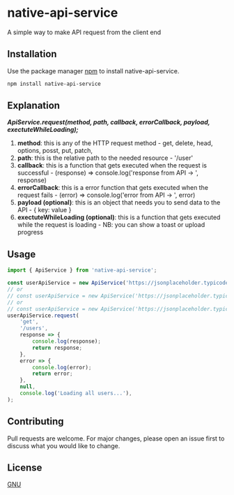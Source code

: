 # native-api-service

A simple way to make API request from the client end

## Installation

Use the package manager [npm](https://nodejs.org/en/download/) to install native-api-service.

```bash
npm install native-api-service
```

## Explanation

***ApiService.request(method, path, callback, errorCallback, payload, exectuteWhileLoading);***

1. **method**: this is any of the HTTP request method - get, delete, head, options, posst, put, patch,
2. **path**: this is the relative path to the needed resource - '/user'
3. **callback**: this is a function that gets executed when the request is successful - (response) => console.log('response from API -> ', response)  
4. **errorCallback**: this is a error function that gets executed when the request fails - (error) => console.log('error from API -> ', error)  
5. **payload (optional)**: this is an object that needs you to send data to the API - { key: value }
6. **exectuteWhileLoading (optional)**: this is a function that gets executed while the request is loading - NB: you can show a toast or upload progress


## Usage

```javascript
import { ApiService } from 'native-api-service';

const userApiService = new ApiService('https://jsonplaceholder.typicode.com');
// or
// const userApiService = new ApiService('https://jsonplaceholder.typicode.com', 'Bearer **token**');
// or
// const userApiService = new ApiService('https://jsonplaceholder.typicode.com', 'Bearer **token**', 'application/json');
userApiService.request(
    'get', 
    '/users',
    response => {
        console.log(response);
        return response;
    },
    error => {
        console.log(error);
        return error;
    },
    null,
    console.log('Loading all users...'),
);

```

## Contributing
Pull requests are welcome. For major changes, please open an issue first to discuss what you would like to change.

## License
[GNU](https://www.gnu.org/licenses)